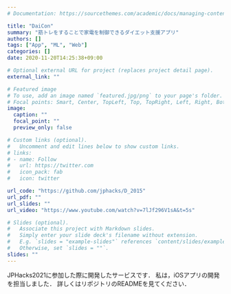 ```yaml
---
# Documentation: https://sourcethemes.com/academic/docs/managing-content/

title: "DaiCon"
summary: "筋トレをすることで家電を制御できるダイエット支援アプリ"
authors: []
tags: ["App", "ML", "Web"]
categories: []
date: 2020-11-20T14:25:38+09:00

# Optional external URL for project (replaces project detail page).
external_link: ""

# Featured image
# To use, add an image named `featured.jpg/png` to your page's folder.
# Focal points: Smart, Center, TopLeft, Top, TopRight, Left, Right, BottomLeft, Bottom, BottomRight.
image:
  caption: ""
  focal_point: ""
  preview_only: false

# Custom links (optional).
#   Uncomment and edit lines below to show custom links.
# links:
# - name: Follow
#   url: https://twitter.com
#   icon_pack: fab
#   icon: twitter

url_code: "https://github.com/jphacks/D_2015"
url_pdf: ""
url_slides: ""
url_video: "https://www.youtube.com/watch?v=7lJf296V1sA&t=5s"

# Slides (optional).
#   Associate this project with Markdown slides.
#   Simply enter your slide deck's filename without extension.
#   E.g. `slides = "example-slides"` references `content/slides/example-slides.md`.
#   Otherwise, set `slides = ""`.
slides: ""
---
```

JPHacks2021に参加した際に開発したサービスです．
私は，iOSアプリの開発を担当しました．
詳しくはリポジトリのREADMEを見てください．
